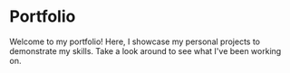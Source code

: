 # Portfolio

Welcome to my portfolio! Here, I showcase my personal projects to demonstrate my skills. Take a look around to see what I've been working on.
